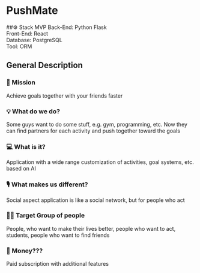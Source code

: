 # PushMate

##⚙️ Stack MVP
Back-End: Python Flask<br/>
Front-End: React<br/>
Database: PostgreSQL<br/>
Tool: ORM<br/>

## General Description
### 📆 Mission
Achieve goals together with your friends faster
### 💡 What do we do?
Some guys want to do some stuff, e.g. gym, programming, etc. Now they can find partners for each activity and push together toward the goals
### 💻 What is it?
Application with a wide range customization of activities, goal systems, etc. based on AI
### 🎙️ What makes us different?
Social aspect application is like a social network, but for people who act
### 🙋🏻 Target Group of people
People, who want to make their lives better, people who want to act, students, people who want to find friends
### 💸 Money???
Paid subscription with additional features


